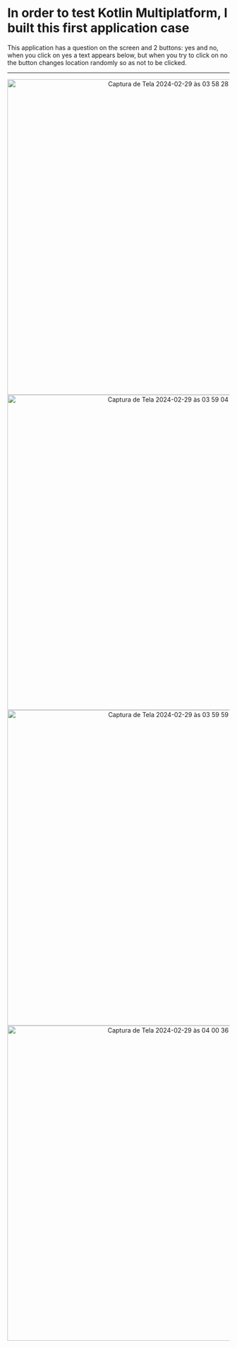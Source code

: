 # In order to test Kotlin Multiplatform, I built this first application case

This application has a question on the screen and 2 buttons: yes and no, when you click on yes a text appears below, but when you try to click on no the button changes location randomly so as not to be clicked.

---
<div align="center">
<img width="714" alt="Captura de Tela 2024-02-29 às 03 58 28" src="https://github.com/marcossouz/compose-desktop-namoro/assets/18218791/02e4506d-2a94-4581-9c92-dbd93bc9bc3e">
<img width="713" alt="Captura de Tela 2024-02-29 às 03 59 04" src="https://github.com/marcossouz/compose-desktop-namoro/assets/18218791/6f188e18-db0b-4298-be0f-7ab3ca44cd85">
<img width="714" alt="Captura de Tela 2024-02-29 às 03 59 59" src="https://github.com/marcossouz/compose-desktop-namoro/assets/18218791/27a15be7-0e1b-4fc4-a4fb-20c3b32157e5">
<img width="713" alt="Captura de Tela 2024-02-29 às 04 00 36" src="https://github.com/marcossouz/compose-desktop-namoro/assets/18218791/e54f28ee-0d1d-4057-b35f-722b80246f05">
</div>
